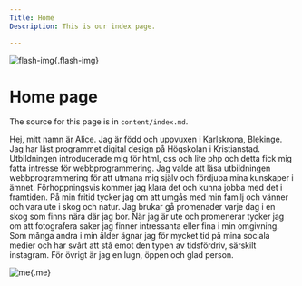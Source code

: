 ```yaml
---
Title: Home
Description: This is our index page.

---
```



![flash-img](%assets_url%/img/skyimg.jpg){.flash-img}

Home page 
==========================



The source for this page is in `content/index.md`.


Hej, mitt namn är Alice. Jag är född och uppvuxen i Karlskrona, Blekinge.
Jag har läst programmet digital design på Högskolan i Kristianstad. Utbildningen introducerade mig för html, css och lite php och detta fick mig fatta intresse för webbprogrammering. Jag valde att läsa utbildningen webbprogrammering för att utmana mig själv och fördjupa mina kunskaper i ämnet. Förhoppningsvis kommer jag klara det och kunna jobba med det i framtiden. På min fritid tycker jag om att umgås med min familj och vänner och vara ute i skog och natur. Jag brukar gå promenader varje dag i en skog som finns nära där jag bor. När jag är ute och promenerar tycker jag om att fotografera saker jag finner intressanta eller fina i min omgivning. Som många andra i min ålder ägnar jag för mycket tid på mina sociala medier och har svårt att stå emot den typen av tidsfördriv, särskilt instagram. För övrigt är jag en lugn, öppen och glad person.


![me](%assets_url%/img/hajsan.jpg){.me}






